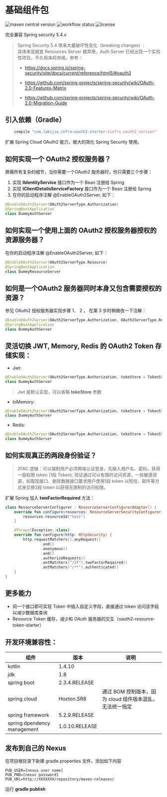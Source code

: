 # 基础组件包

![maven central version](https://img.shields.io/maven-central/v/com.labijie.infra/oauth2-starter?style=flat-square)
![workflow status](https://img.shields.io/github/workflow/status/hongque-pro/infra-oauth2/Gradle%20Build%20And%20Release?label=CI%20publish&style=flat-square)
![license](https://img.shields.io/github/license/hongque-pro/infra-oauth2?style=flat-square)

完全兼容 Spring security 5.4.x

> Spring Security 5.4 带来大量破坏性变化（breaking changes）:   
>  具体来说就是 Resources Server 被弃用，Auth Server 已经出现一个实验性项目，不久将来将弃用，参考：      
>  - https://docs.spring.io/spring-security/site/docs/current/reference/html5/#oauth2   
>   
>  - https://github.com/spring-projects/spring-security/wiki/OAuth-2.0-Features-Matrix   
>   
>  - https://github.com/spring-projects/spring-security/wiki/OAuth-2.0-Migration-Guide

## 引入依赖（Gradle）

```groovy
    compile "com.labijie.infra:oauth2-starter:$infra_oauth2_version"
```

扩展 Spring Cloud OAuth2 能力，极大的简化 Spring Security 使用。

## 如何实现一个 OAuth2 授权服务器？
屏蔽所有复杂的细节，当你需要一个OAuth2 服务器时，你只需要三个步骤：

1. 实现 **IIdentityService** 接口作为一个 Bean 注册给 Spring
2. 实现 **IClientDetailsServiceFactory** 接口作为一个 Bean 注册给 Spring
3. 在你的启动程序注解 @EnableOAuth2Server, 如下：

```kotlin
@EnableOAuth2Server(OAuth2ServerType.Authorization)
@SpringBootApplication
class DummyAuthServer
```

## 如何实现一个使用上面的 OAuth2 授权服务器授权的资源服务器？
在你的启动程序注解 @EnableOAuth2Server, 如下：
```kotlin
@EnableOAuth2Server(OAuth2ServerType.Resource)
@SpringBootApplication
class DummyResourceServer
```

## 如何是一个OAuth2 服务器同时本身又包含需要授权的资源？
参见 OAuth2 授权服务器实现步骤 1、 2 ， 在第 3 步时稍微改一下注解：

```kotlin
@EnableOAuth2Server(OAuth2ServerType.Authorization, OAuth2ServerType.Resource)
@SpringBootApplication
class DummyAuthServer
```

## 灵活切换 JWT, Memory, Redis 的 OAuth2 Token 存储实现：
- Jwt:
```kotlin
@EnableOAuth2Server(OAuth2ServerType.Authorization, tokeStore = TokenStoreType.Jwt)
class DummyAuthServer
```
> Jwt 是默认实现，可以省略 **tokeStore** 参数
- InMemory:
```kotlin
@EnableOAuth2Server(OAuth2ServerType.Authorization, tokeStore = TokenStoreType.InMemory)
class DummyAuthServer
```
- Redis:
```kotlin
@EnableOAuth2Server(OAuth2ServerType.Authorization, tokeStore = TokenStoreType.Redis)
class DummyAuthServer
```

## 如何实现真正的两段身份验证？

> 2FAC 逻辑：可以强制用户必须两端认证登录，先输入用户名、密码，获得一般权限 token (1段 Token);
> 验证通过可以有限的访问资源，一些敏感资源，如取现接口、删除数据接口要求用户使用1段 token 以短信、邮件等方式来交换2段 token 以获得无限制的访问权限。

扩展 Spring 加入 **twoFactorRequired** 方法：
```kotlin
class ResourceServerConfigurer : ResourceServerConfigurerAdapter() {
    override fun configure(resources: ResourceServerSecurityConfigurer) {
        resources.resourceId("test")
    }

    @Throws(Exception::class)
    override fun configure(http: HttpSecurity) {
        http.requestMatchers().anyRequest()
                .and()
                .anonymous()
                .and()
                .authorizeRequests()
                .antMatchers("/2f").twoFactorRequired()
                .antMatchers("/**").authenticated()
    }
}
```

## 更多能力

- 同一个接口即可实现 Token 中插入自定义字段，直接通过 token 访问该字段以减少数据库查询
- Resource Token 缓存，减少和 OAuth 服务器的交互（oauth2-resource-token-starter）

## 开发环境兼容性：

|组件|版本|说明|
|--------|--------|--------|
|   kotlin    |      1.4.10    |           |
|   jdk    |      1.8   |           |
|   spring boot    |      2.3.4.RELEASE    |           |
|  spring cloud    |      Hoxton.SR8    |   通过 BOM 控制版本，因为 cloud 组件版本混乱，无法统一指定  |
|   spring framework    |      5.2.9.RELEASE   |           |
|   spring dpendency management    |      1.0.10.RELEASE    |           |

## 发布到自己的 Nexus

在项目根目录下新建 gradle.properties 文件，添加如下内容

```text
PUB_USER=[nexus user name]
PUB_PWD=[nexus password]
PUB_URL=http://XXXXXXX/repository/maven-releases/
```
运行  **gradle publish**
